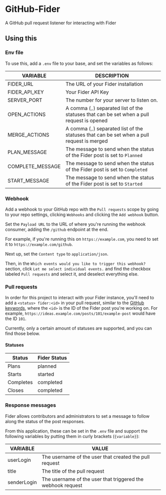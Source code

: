 # GitHub-Fider
A GitHub pull request listener for interacting with Fider

## Using this

### Env file

To use this, add a `.env` file to your base, and set the variables as follows:

| VARIABLE         | DESCRIPTION                                                                                |
|------------------|--------------------------------------------------------------------------------------------|
| FIDER_URL        | The URL of your Fider installation                                                         |
| FIDER_API_KEY    | Your Fider API Key                                                                         |
| SERVER_PORT      | The number for your server to listen on.                                                   |
| OPEN_ACTIONS     | A comma (`,`) separated list of the statuses that can be set when a pull request is opened |
| MERGE_ACTIONS    | A comma (`,`) separated list of the statuses that can be set when a pull request is merged |
| PLAN_MESSAGE     | The message to send when the status of the Fider post is set to `Planned`                  |
| COMPLETE_MESSAGE | The message to send when the status of the Fider post is set to `Completed`                |
| START_MESSAGE    | The message to send when the status of the Fider post is set to `Started`                  |

### Webhook

Add a webhook to your GitHub repo with the `Pull requests` scope by going to your repo settings, clicking `Webhooks` and clicking the `Add webhook` button.

Set the `Payload URL` to the URL of where you're running the webhook consumer, adding the `/github` endpoint at the end.

For example, if you're running this on `https://example.com`, you need to set it to `https://example.com/github`.

Next up, set the `Content type` to `application/json`.

Then, in the `Which events would you like to trigger this webhook?` section, click `Let me select individual events.` and find the checkbox labeled `Pull requests` and select it, and deselect everything else.

### Pull requests

In order for this project to interact with your Fider instance, you'll need to add a `<status> fider:<id>` in your pull request, similar to the [GitHub keywords](https://help.github.com/articles/closing-issues-using-keywords/), where the `<id>` is the ID of the Fider post you're working on. For example, `https://ideas.example.com/posts/101/example-post` would have the ID `101`.

Currently, only a certain amount of statuses are supported, and you can find those below.

#### Statuses

| Status    | Fider Status |
|-----------|--------------|
| Plans     | planned      |
| Starts    | started      |
| Completes | completed    |
| Closes    | completed    |

### Response messages

Fider allows contributors and administrators to set a message to follow along the status of the post responses.

From this application, these can be set in the `.env` file and support the following variables by putting them in curly brackets (`{variable}`):

| VARIABLE    | VALUE                                                       |
|-------------|-------------------------------------------------------------|
| userLogin   | The username of the user that created the pull request      |
| title       | The title of the pull request                               |
| senderLogin | The username of the user that triggered the webhook request |